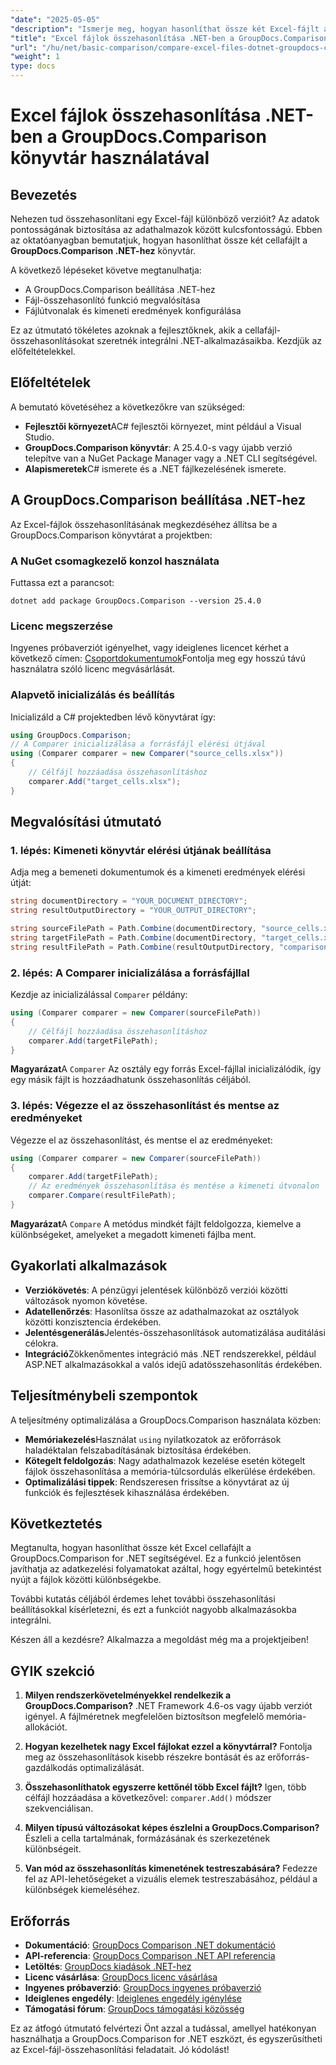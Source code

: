 ```yaml
---
"date": "2025-05-05"
"description": "Ismerje meg, hogyan hasonlíthat össze két Excel-fájlt a .NET-hez készült GroupDocs.Comparison könyvtár segítségével. Ez az útmutató a beállítást, a megvalósítást és a gyakorlati alkalmazásokat ismerteti."
"title": "Excel fájlok összehasonlítása .NET-ben a GroupDocs.Comparison könyvtár használatával"
"url": "/hu/net/basic-comparison/compare-excel-files-dotnet-groupdocs-comparison/"
"weight": 1
type: docs
---
```

# Excel fájlok összehasonlítása .NET-ben a GroupDocs.Comparison könyvtár használatával

## Bevezetés

Nehezen tud összehasonlítani egy Excel-fájl különböző verzióit? Az adatok pontosságának biztosítása az adathalmazok között kulcsfontosságú. Ebben az oktatóanyagban bemutatjuk, hogyan hasonlíthat össze két cellafájlt a **GroupDocs.Comparison .NET-hez** könyvtár.

A következő lépéseket követve megtanulhatja:
- A GroupDocs.Comparison beállítása .NET-hez
- Fájl-összehasonlító funkció megvalósítása
- Fájlútvonalak és kimeneti eredmények konfigurálása

Ez az útmutató tökéletes azoknak a fejlesztőknek, akik a cellafájl-összehasonlításokat szeretnék integrálni .NET-alkalmazásaikba. Kezdjük az előfeltételekkel.

## Előfeltételek

A bemutató követéséhez a következőkre van szükséged:
- **Fejlesztői környezet**AC# fejlesztői környezet, mint például a Visual Studio.
- **GroupDocs.Comparison könyvtár**: A 25.4.0-s vagy újabb verzió telepítve van a NuGet Package Manager vagy a .NET CLI segítségével.
- **Alapismeretek**C# ismerete és a .NET fájlkezelésének ismerete.

## A GroupDocs.Comparison beállítása .NET-hez

Az Excel-fájlok összehasonlításának megkezdéséhez állítsa be a GroupDocs.Comparison könyvtárat a projektben:

### A NuGet csomagkezelő konzol használata
Futtassa ezt a parancsot:
```shell
dotnet add package GroupDocs.Comparison --version 25.4.0
```

### Licenc megszerzése
Ingyenes próbaverziót igényelhet, vagy ideiglenes licencet kérhet a következő címen: [Csoportdokumentumok](https://purchase.groupdocs.com/temporary-license/)Fontolja meg egy hosszú távú használatra szóló licenc megvásárlását.

### Alapvető inicializálás és beállítás
Inicializáld a C# projektedben lévő könyvtárat így:
```csharp
using GroupDocs.Comparison;
// A Comparer inicializálása a forrásfájl elérési útjával
using (Comparer comparer = new Comparer("source_cells.xlsx"))
{
    // Célfájl hozzáadása összehasonlításhoz
    comparer.Add("target_cells.xlsx");
}
```

## Megvalósítási útmutató

### 1. lépés: Kimeneti könyvtár elérési útjának beállítása
Adja meg a bemeneti dokumentumok és a kimeneti eredmények elérési útját:
```csharp
string documentDirectory = "YOUR_DOCUMENT_DIRECTORY";
string resultOutputDirectory = "YOUR_OUTPUT_DIRECTORY";

string sourceFilePath = Path.Combine(documentDirectory, "source_cells.xlsx");
string targetFilePath = Path.Combine(documentDirectory, "target_cells.xlsx");
string resultFilePath = Path.Combine(resultOutputDirectory, "comparison_result.xlsx");
```

### 2. lépés: A Comparer inicializálása a forrásfájllal
Kezdje az inicializálással `Comparer` példány:
```csharp
using (Comparer comparer = new Comparer(sourceFilePath))
{
    // Célfájl hozzáadása összehasonlításhoz
    comparer.Add(targetFilePath);
}
```
**Magyarázat**A `Comparer` Az osztály egy forrás Excel-fájllal inicializálódik, így egy másik fájlt is hozzáadhatunk összehasonlítás céljából.

### 3. lépés: Végezze el az összehasonlítást és mentse az eredményeket
Végezze el az összehasonlítást, és mentse el az eredményeket:
```csharp
using (Comparer comparer = new Comparer(sourceFilePath))
{
    comparer.Add(targetFilePath);
    // Az eredmények összehasonlítása és mentése a kimeneti útvonalon
    comparer.Compare(resultFilePath);
}
```
**Magyarázat**A `Compare` A metódus mindkét fájlt feldolgozza, kiemelve a különbségeket, amelyeket a megadott kimeneti fájlba ment.

## Gyakorlati alkalmazások

- **Verziókövetés**: A pénzügyi jelentések különböző verziói közötti változások nyomon követése.
- **Adatellenőrzés**: Hasonlítsa össze az adathalmazokat az osztályok közötti konzisztencia érdekében.
- **Jelentésgenerálás**Jelentés-összehasonlítások automatizálása auditálási célokra.
- **Integráció**Zökkenőmentes integráció más .NET rendszerekkel, például ASP.NET alkalmazásokkal a valós idejű adatösszehasonlítás érdekében.

## Teljesítménybeli szempontok

A teljesítmény optimalizálása a GroupDocs.Comparison használata közben:

- **Memóriakezelés**Használat `using` nyilatkozatok az erőforrások haladéktalan felszabadításának biztosítása érdekében.
- **Kötegelt feldolgozás**: Nagy adathalmazok kezelése esetén kötegelt fájlok összehasonlítása a memória-túlcsordulás elkerülése érdekében.
- **Optimalizálási tippek**: Rendszeresen frissítse a könyvtárat az új funkciók és fejlesztések kihasználása érdekében.

## Következtetés

Megtanulta, hogyan hasonlíthat össze két Excel cellafájlt a GroupDocs.Comparison for .NET segítségével. Ez a funkció jelentősen javíthatja az adatkezelési folyamatokat azáltal, hogy egyértelmű betekintést nyújt a fájlok közötti különbségekbe.

További kutatás céljából érdemes lehet további összehasonlítási beállításokkal kísérletezni, és ezt a funkciót nagyobb alkalmazásokba integrálni.

Készen áll a kezdésre? Alkalmazza a megoldást még ma a projektjeiben!

## GYIK szekció

1. **Milyen rendszerkövetelményekkel rendelkezik a GroupDocs.Comparison?** 
   .NET Framework 4.6-os vagy újabb verziót igényel. A fájlméretnek megfelelően biztosítson megfelelő memória-allokációt.

2. **Hogyan kezelhetek nagy Excel fájlokat ezzel a könyvtárral?**
   Fontolja meg az összehasonlítások kisebb részekre bontását és az erőforrás-gazdálkodás optimalizálását.

3. **Összehasonlíthatok egyszerre kettőnél több Excel fájlt?**
   Igen, több célfájl hozzáadása a következővel: `comparer.Add()` módszer szekvenciálisan.

4. **Milyen típusú változásokat képes észlelni a GroupDocs.Comparison?**
   Észleli a cella tartalmának, formázásának és szerkezetének különbségeit.

5. **Van mód az összehasonlítás kimenetének testreszabására?**
   Fedezze fel az API-lehetőségeket a vizuális elemek testreszabásához, például a különbségek kiemeléséhez.

## Erőforrás

- **Dokumentáció**: [GroupDocs Comparison .NET dokumentáció](https://docs.groupdocs.com/comparison/net/)
- **API-referencia**: [GroupDocs Comparison .NET API referencia](https://reference.groupdocs.com/comparison/net/)
- **Letöltés**: [GroupDocs kiadások .NET-hez](https://releases.groupdocs.com/comparison/net/)
- **Licenc vásárlása**: [GroupDocs licenc vásárlása](https://purchase.groupdocs.com/buy)
- **Ingyenes próbaverzió**: [GroupDocs ingyenes próbaverzió](https://releases.groupdocs.com/comparison/net/)
- **Ideiglenes engedély**: [Ideiglenes engedély igénylése](https://purchase.groupdocs.com/temporary-license/)
- **Támogatási fórum**: [GroupDocs támogatási közösség](https://forum.groupdocs.com/c/comparison/)

Ez az átfogó útmutató felvértezi Önt azzal a tudással, amellyel hatékonyan használhatja a GroupDocs.Comparison for .NET eszközt, és egyszerűsítheti az Excel-fájl-összehasonlítási feladatait. Jó kódolást!
